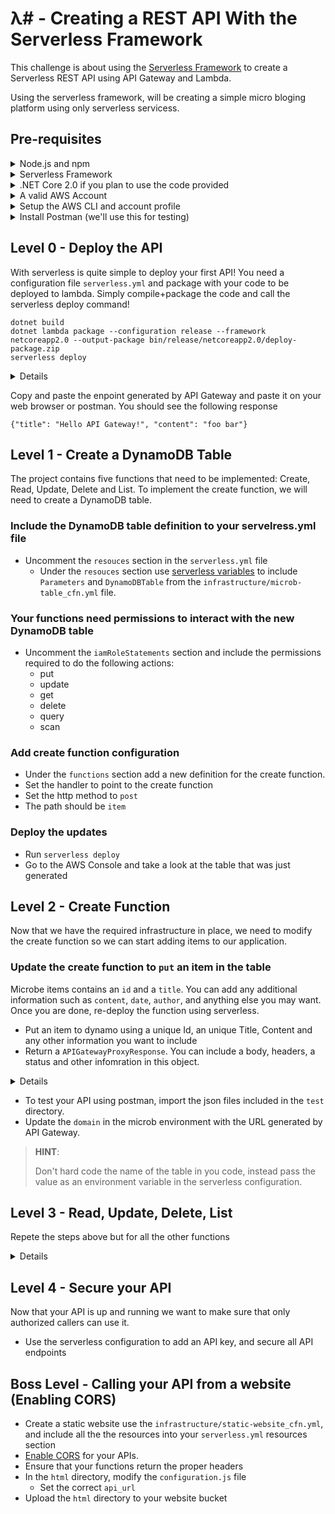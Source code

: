 λ# - Creating a REST API With the Serverless Framework
======================================================

This challenge is about using the [Serverless Framework](https://serverless.com/framework/) to create a Serverless REST API using API Gateway and Lambda.

Using the serverless framework, will be creating a simple micro bloging platform using only serverless servicess.

Pre-requisites
--------------

<details>
  <summary>Node.js and npm</summary>
  * Download [Node.js and npm](https://www.npmjs.com/get-npm) if you don't have them already.
</details>

<details>
  <summary>Serverless Framework</summary>
  * Download or update to [serverless 1.26+](https://serverless.com/framework/)
  
  ```bash
  npm install serverless -g 
  ```
</details>
<details>
  <summary>.NET Core 2.0 if you plan to use the code provided</summary>
  * Download and install from [.NET Core GitHub repository](https://github.com/dotnet/core/blob/master/release-notes/download-archives/2.0.6-download.md)
  * Install aws lamdba tools (used only for packaging application)
  
  ```bash
  dotnet new -i Amazon.Lambda.Templates::*
  ```
</details>
<details>
  <summary>A valid AWS Account</summary>
  * If you don't have an AWS Account, [create one](https://aws.amazon.com/free).
</details>

<details>
  <summary>Setup the AWS CLI and account profile</summary>
  * [Install the AWS CLI](https://docs.aws.amazon.com/cli/latest/userguide/installing.html)  
  * Create an AWS profile 
  ```bash
  aws configure
  ```
</details>
<details>
  <summary>Install Postman (we'll use this for testing)</summary>
 * [Postman | Apps](https://www.getpostman.com/apps) 
</details>

Level 0 - Deploy the API 
------------------------
With serverless is quite simple to deploy your first API! You need a configuration file `serverless.yml` and package with your code to be deployed to lambda. Simply compile+package the code and call the serverless deploy command!

```
dotnet build
dotnet lambda package --configuration release --framework netcoreapp2.0 --output-package bin/release/netcoreapp2.0/deploy-package.zip
serverless deploy
```
<details>
The `serverless deploy` creates a CloudFormation stack. It first creates a deployment bucket used to upload the code package. Once this has been created it uploads the package to the bucket and updates the CloudFormation stack with all the infrastructure required for your API including permissions, lambda functions, triggers, API Gateway and more.  

A conveniende script to wrapp the dotnet calls is also provided so you only have to invoke

```
./build.sh && serverless deploy
```


One the stack has been created, serverless will output information about the service you just created:
```
Serverless: Stack update finished...
Service Information
service: microb-challenge
stage: dev
region: us-east-1
stack: microb-challenge-dev
api keys:
  None
endpoints:
  GET - https://SDFASDF.execute-api.us-east-1.amazonaws.com/dev/item
functions:
  list-microb: microb-challenge-dev-list-microb
```
</details>


Copy and paste the enpoint generated by API Gateway and paste it on your web browser or postman. You should see the following response
```
{"title": "Hello API Gateway!", "content": "foo bar"}
```

Level 1 - Create a DynamoDB Table
---------------------------------
The project contains five functions that need to be implemented: Create, Read, Update, Delete and List.
To implement the create function, we will need to create a DynamoDB table.

### Include the DynamoDB table definition to your servelress.yml file

* Uncomment the `resouces` section in the `serverless.yml` file
  * Under the `resouces` section use [serverless variables](https://serverless.com/framework/docs/providers/aws/guide/variables/) to include `Parameters` and `DynamoDBTable` from the `infrastructure/microb-table_cfn.yml` file.

### Your functions need permissions to interact with the new DynamoDB table
* Uncomment the `iamRoleStatements` section and include the permissions required to do the following actions:
  * put
  * update
  * get
  * delete
  * query 
  * scan

### Add create function configuration
* Under the `functions` section add a new definition for the create function.
* Set the handler to point to the create function
* Set the http method to `post`
* The path should be `item`


### Deploy the updates
* Run `serverless deploy`
* Go to the AWS Console and take a look at the table that was just generated

Level 2 - Create Function
-------------------------

Now that we have the required infrastructure in place, we need to modify the create function so we can start adding items to our application.

### Update the create function to `put` an item in the table
Microbe items contains an `id` and a `title`. You can add any additional information such as `content`, `date`, `author`, and anything else you may want.
Once you are done, re-deploy the function using serverless.

* Put an item to dynamo using a unique Id, an unique Title, Content and any other information you want to include
* Return a `APIGatewayProxyResponse`. You can include a body, headers, a status and other infomration in this object.

<details>
* The APIGatewayProxyRequest object contains information about the API Request when the "Proxy Pass" mode is use in API Gateway
* Properties in the APIGatewayProxyRequest include Body, Headers, Path, Method, PathParameters and more
* The APIGatewayProxyResponse object is transformed by API gateway into a valid HTTP response message
* Typically eventually consistent functions return a 202 status code and a *location* header containing the path to the new resource.
</details>

* To test your API using postman, import the json files included in the `test` directory. 
* Update the `domain` in the microb environment with the URL generated by API Gateway. 

> **HINT**:
> 
> Don't hard code the name of the table in you code, instead pass the value as an environment variable in the serverless configuration.


Level 3 - Read, Update, Delete, List
-------------------------------------
Repete the steps above but for all the other functions  

<details>
* read
* update
* delete 
* list
</details>


Level 4 - Secure your API
----------------------------
Now that your API is up and running we want to make sure that only authorized callers can use it. 

* Use the serverless configuration to add an API key, and secure all API endpoints

Boss Level - Calling your API from a website (Enabling CORS)
---------------------------------------------------------

* Create a static website use the `infrastructure/static-website_cfn.yml`, and include all the the resources into your `serverless.yml` resources section
* [Enable CORS](https://serverless.com/blog/cors-api-gateway-survival-guide/) for your APIs.
* Ensure that your functions return the proper headers
* In the `html` directory, modify the `configuration.js` file
  * Set the correct `api_url`
* Upload the `html` directory to your website bucket
 

